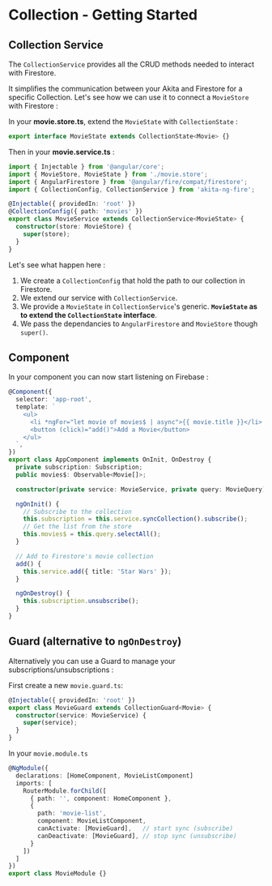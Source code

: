 # Collection - Getting Started

## Collection Service

The `CollectionService` provides all the CRUD methods needed to interact with Firestore.

It simplifies the communication between your Akita and Firestore for a specific Collection.
Let's see how we can use it to connect a `MovieStore` with Firestore :

In your **movie.store.ts**, extend the `MovieState` with `CollectionState` :

```typescript
export interface MovieState extends CollectionState<Movie> {}
```

Then in your **movie.service.ts** :

```typescript
import { Injectable } from '@angular/core';
import { MovieStore, MovieState } from './movie.store';
import { AngularFirestore } from '@angular/fire/compat/firestore';
import { CollectionConfig, CollectionService } from 'akita-ng-fire';

@Injectable({ providedIn: 'root' })
@CollectionConfig({ path: 'movies' })
export class MovieService extends CollectionService<MovieState> {
  constructor(store: MovieStore) {
    super(store);
  }
}
```

Let's see what happen here :

1. We create a `CollectionConfig` that hold the path to our collection in Firestore.
2. We extend our service with `CollectionService`.
3. We provide a `MovieState` in `CollectionService`'s generic. **`MovieState` as to extend the `CollectionState` interface**.
4. We pass the dependancies to `AngularFirestore` and `MovieStore` though `super()`.

## Component

In your component you can now start listening on Firebase :

```typescript
@Component({
  selector: 'app-root',
  template: `
    <ul>
      <li *ngFor="let movie of movies$ | async">{{ movie.title }}</li>
      <button (click)="add()">Add a Movie</button>
    </ul>
  `,
})
export class AppComponent implements OnInit, OnDestroy {
  private subscription: Subscription;
  public movies$: Observable<Movie[]>;

  constructor(private service: MovieService, private query: MovieQuery) {}

  ngOnInit() {
    // Subscribe to the collection
    this.subscription = this.service.syncCollection().subscribe();
    // Get the list from the store
    this.movies$ = this.query.selectAll();
  }

  // Add to Firestore's movie collection
  add() {
    this.service.add({ title: 'Star Wars' });
  }

  ngOnDestroy() {
    this.subscription.unsubscribe();
  }
}
```

## Guard (alternative to `ngOnDestroy`)

Alternatively you can use a Guard to manage your subscriptions/unsubscriptions :

First create a new `movie.guard.ts`:

```typescript
@Injectable({ providedIn: 'root' })
export class MovieGuard extends CollectionGuard<Movie> {
  constructor(service: MovieService) {
    super(service);
  }
}
```

In your `movie.module.ts`

```typescript
@NgModule({
  declarations: [HomeComponent, MovieListComponent]
  imports: [
    RouterModule.forChild([
      { path: '', component: HomeComponent },
      {
        path: 'movie-list',
        component: MovieListComponent,
        canActivate: [MovieGuard],   // start sync (subscribe)
        canDeactivate: [MovieGuard], // stop sync (unsubscribe)
      }
    ])
  ]
})
export class MovieModule {}
```
